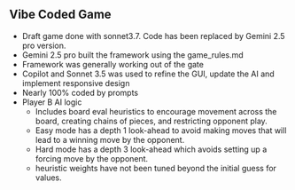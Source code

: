 ## Vibe Coded Game
- Draft game done with sonnet3.7.  Code has been replaced by Gemini 2.5 pro version.
- Gemini 2.5 pro built the framework using the game_rules.md
- Framework was generally working out of the gate
- Copilot and Sonnet 3.5 was used to refine the GUI, update the AI and implement responsive design
- Nearly 100% coded by prompts
- Player B AI logic
  - Includes board eval heuristics to encourage movement across the board, creating chains of pieces, and restricting opponent play.
  - Easy mode has a depth 1 look-ahead to avoid making moves that will lead to a winning move by the opponent.
  - Hard mode has a depth 3 look-ahead which avoids setting up a forcing move by the opponent.
  - heuristic weights have not been tuned beyond the initial guess for values. 
